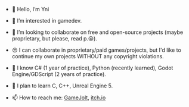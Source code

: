 - 👋 Hello, I’m Yni
- 👀 I’m interested in gamedev.
- 💞️ I’m looking to collaborate on free and open-source projects (maybe proprietary, but please, read p.😒).
- 😒 I can collaborate in proprietary/paid games/projects, but I'd like to continue my own projects WITHOUT any copyright violations.
- 🌱 I know C# (1 year of practice), Python (recently learned), Godot Engine/GDScript (2 years of practice).
- 🌱 I plan to learn C, C++, Unreal Engine 5.

- 📫 How to reach me: [GameJolt](https://gamejolt.com/@Yni_Viar), [itch.io](https://yniviar.itch.io/)
<!--- - 💻 Other social media: 

Yni-Viar/Yni-Viar is a ✨ special ✨ repository because its `README.md` (this file) appears on your GitHub profile.
You can click the Preview link to take a look at your changes.
--->
